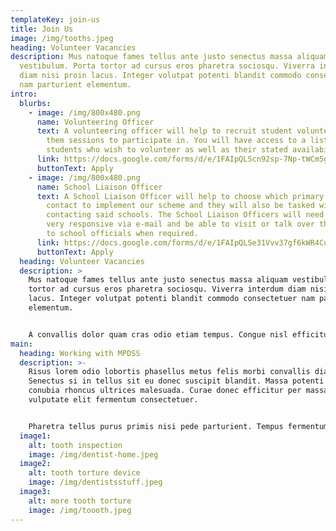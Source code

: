 ```yaml
---
templateKey: join-us
title: Join Us
image: /img/tooths.jpeg
heading: Volunteer Vacancies
description: Mus natoque fames tellus ante justo senectus massa aliquam
  vestibulum. Porta tortor ad cursus eros pharetra sociosqu. Viverra interdum
  diam nisi proin lacus. Integer volutpat potenti blandit commodo consectetuer
  nam parturient elementum.
intro:
  blurbs:
    - image: /img/800x480.png
      name: Volunteering Officer
      text: A volunteering officer will help to recruit student volunteers and assign
        them sessions to participate in. You will have access to a list of
        students who wish to volunteer as well as their stated availability.
      link: https://docs.google.com/forms/d/e/1FAIpQLScn92sp-7Np-tWCm5g9loXMM9QPqTz_XUHQ0skJaSTbaCCtkg/viewform
      buttonText: Apply
    - image: /img/800x480.png
      name: School Liaison Officer
      text: A School Liaison Officer will help to choose which primary schools we will
        contact to implement our scheme and they will also be tasked with
        contacting said schools. The School Liaison Officers will need to be
        very responsive via e-mail and be able to visit or talk over the phone
        to school officials when required.
      link: https://docs.google.com/forms/d/e/1FAIpQLSe31Vvv37gf6kWR4CubG3VLEc5MAbHE5-hs92R7Pwc_Ft53yQ/viewform
      buttonText: Apply
  heading: Volunteer Vacancies
  description: >
    Mus natoque fames tellus ante justo senectus massa aliquam vestibulum. Porta
    tortor ad cursus eros pharetra sociosqu. Viverra interdum diam nisi proin
    lacus. Integer volutpat potenti blandit commodo consectetuer nam parturient
    elementum.


    A convallis dolor quam cras odio etiam tempus. Congue nisl efficitur euismod maximus per et himenaeos. Odio habitasse vulputate consequat parturient sagittis inceptos. Consequat proin arcu facilisis fames nisi vitae. Maecenas rhoncus ante mus est himenaeos purus duis velit.
main:
  heading: Working with MPDSS
  description: >-
    Risus lorem odio lobortis phasellus metus felis morbi convallis diam.
    Senectus si in tellus sit eu donec suscipit blandit. Massa potenti nec
    conubia rhoncus ultrices malesuada. Curae donec efficitur per massa
    vulputate elit fermentum consectetuer.


    Pharetra tellus purus primis nisi pede parturient. Tempus fermentum condimentum mollis ullamcorper per blandit sit. Magnis viverra mauris est dui integer sit. Adipiscing ultrices ullamcorper scelerisque massa lobortis velit luctus purus bibendum.
  image1:
    alt: tooth inspection
    image: /img/dentist-home.jpeg
  image2:
    alt: tooth torture device
    image: /img/dentistsstuff.jpeg
  image3:
    alt: more tooth torture
    image: /img/toooth.jpeg
---
```


